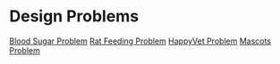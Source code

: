 # Design Problems

[Blood Sugar Problem](https://github.com/Archaversine/java-design-problems/blob/main/BloodSugar/app/src/main/java/bloodsugar/App.java)
[Rat Feeding Problem](https://github.com/Archaversine/java-design-problems/blob/main/RatFeeding/app/src/main/java/ratfeeding/App.java)
[HappyVet Problem](https://github.com/Archaversine/java-design-problems/blob/main/HappyVet/app/src/main/java/happyvet/App.java)
[Mascots Problem](https://github.com/Archaversine/java-design-problems/blob/main/Mascots/app/src/main/java/mascots/App.java)


